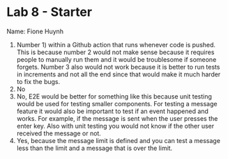 # Lab 8 - Starter
Name: Fione Huynh
1. Number 1) within a Github action that runs whenever code is pushed. This is because number 2 would not make sense because it requires people to manually run them and it would be troublesome if someone forgets. Number 3 also would not work because it is better to run tests in increments and not all the end since that would make it much harder to fix the bugs.
2. No
3. No, E2E would be better for something like this because unit testing would be used for testing smaller components. For testing a message feature it would also be important to test if an event happened and works. For example, if the message is sent when the user presses the enter key. Also with unit testing you would not know if the other user received the message or not.
4. Yes, because the message limit is defined and you can test a message less than the limit and a message that is over the limit.
